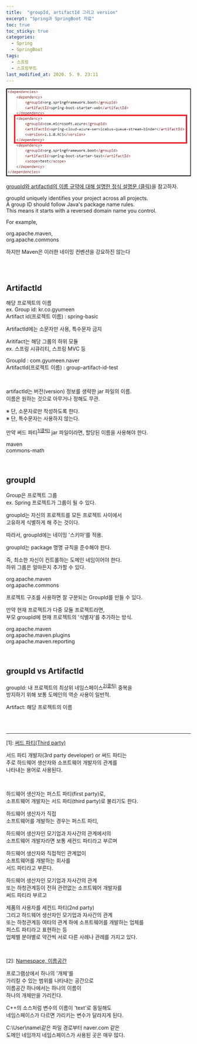 ```yaml
---
title:  "groupId, artifactId 그리고 version"
excerpt: "Spring과 SpringBoot 자료"
toc: true
toc_sticky: true
categories:
  - Spring
  - SpringBoot
tags:
  - 스프링
  - 스프링부트
last_modified_at: 2020. 5. 9. 23:11
---
```


![](https://github.com/gyumeen/blog-images/blob/main/2021/01/groupId/1.png?raw=true)

[<U>groupId와 artifactId의 이름 규약에 대해 설명한 정식 설명문 (클릭)</U>](www.maven.apache.org/guides/mini/guide-naming-conventions.html)을 참고하자.

groupId uniquely identifies your project across all projects.  
A group ID should follow Java's package name rules.  
This means it starts with a reversed domain name you control.

For example,  

org.apache.maven,  
org.apache.commons

하지만 Maven은 이러한 네이밍 컨벤션을 강요하진 않는다

<br/>
<br/>

## ArtifactId

해당 프로젝트의 이름  
ex. Group id: kr.co.gyumeen  
Artifact id(프로젝트 이름) : spring-basic

ArtifactId에는 소문자만 사용, 특수문자 금지

Aritifact는 해당 그룹의 하위 모듈  
ex. 스프링 시큐리티, 스프링 MVC 등

GroupId   :   com.gyumeen.naver  
ArtifactId(프로젝트 이름)  :   group-artifact-id-test

<br/>

artifactId는 버전(version) 정보를 생략한 jar 파일의 이름.  
이름은 원하는 것으로 아무거나 정해도 무관.

※ 단, 소문자로만 작성하도록 한다.  
※ 단, 특수문자는 사용하지 않는다.

만약 써드 파티<sup>[<U>1(클릭)</U>](#footnote_1)</sup> jar 파일이라면, 할당된 이름을 사용해야 한다.

maven  
commons-math

<br/>

## groupId

Group은 프로젝트 그룹  
ex. Spring 프로젝트가 그룹이 될 수 있다.

groupId는 자신의 프로젝트를 모든 프로젝트 사이에서  
고유하게 식별하게 해 주는 것이다.  

따라서, groupId에는 네이밍 '스키마'를 적용.

groupId는 package 명명 규칙을 준수해야 한다.

즉, 최소한 자신이 컨트롤하는 도메인 네임이어야 한다.  
하위 그룹은 얼마든지 추가할 수 있다.

org.apache.maven  
org.apache.commons

프로젝트 구조를 사용하면 잘 구분되는 GroupId를 만들 수 있다.

만약 현재 프로젝트가 다중 모듈 프로젝트라면,  
부모 groupId에 현재 프로젝트의 '식별자'를 추가하는 방식.

org.apache.maven  
org.apache.maven.plugins  
org.apache.maven.reporting

<br/>

## groupId vs ArtifactId

groupId: 내 프로젝트의 최상위 네임스페이스<sup>[<U>2(클릭)</U>](#footnote_2)</sup> 중복을  
방지하기 위해 보통 도메인의 역순 사용이 일반적.  

Artifact: 해당 프로젝트의 이름

<br/>
<br/>

-----------------

<a name="footnote_1">[1]</a>: <U>써드 파티(Third party)</U>

서드 파티 개발자(3rd party developer) or 써드 파티는  
주로 하드웨어 생산자와 소프트웨어 개발자의 관계를  
나타내는 용어로 사용된다.

<br/>

하드웨어 생산자는 퍼스트 파티(first party)로,  
소프트웨어 개발자는 서드 파티(third party)로 불리기도 한다.

하드웨어 생산자가 직접  
소프트웨어를 개발하는 경우는 퍼스트 파티,  

하드웨어 생산자인 모기업과 자사간의 관계에서의  
소프트웨어 개발자라면 보통 세컨드 파티라고 부르며  

하드웨어 생산자와 직접적인 관계없이  
소프트웨어를 개발하는 회사를  
서드 파티라고 부른다.

하드웨어 생산자인 모기업과 자사간의 관계  
또는 하청관계등이 전혀 관련없는 소프트웨어 개발자를  
써드 파티라 부르고  

제품의 사용자를 세컨드 파티(2nd party)  
그리고 하드웨어 생산자인 모기업과 자사간의 관계  
또는 하청관계등 여타의 관계 하에 소프트웨어를 개발하는 업체를  
퍼스트 파티라고 표현하는 등  
업체별 분야별로 약간씩 서로 다른 사례나 관례를 가지고 있다.

<br/>

<a name="footnote_2">[2]</a>: <U>Namespace, 이름공간</U>

프로그램상에서 하나의 '개체'를  
가리킬 수 있는 범위를 나타내는 공간으로  
이름공간 하나에서는 하나의 이름이  
하나의 개체만을 가리킨다.

C++의 소스처럼 변수의 이름이 'text'로 동일해도  
네임스페이스가 다르면 가리키는 변수가 달라지게 된다.

C:\User\name\같은 파일 경로부터 naver.com 같은  
도메인 네임까지 네임스페이스가 사용된 곳은 매우 많다.
